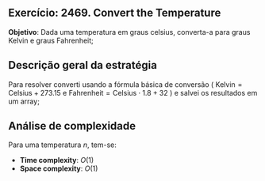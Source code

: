 ## Exercício: 2469. Convert the Temperature
**Objetivo**: Dada uma temperatura em graus celsius, converta-a para graus Kelvin e graus Fahrenheit;

## Descrição geral da estratégia
Para resolver converti usando a fórmula básica de conversão ( $\text{Kelvin} = \text{Celsius} + 273.15$ e $\text{Fahrenheit} = \text{Celsius} \cdot 1.8 + 32$ ) e salvei os resultados em um array;

## Análise de complexidade
Para uma temperatura $n$, tem-se:
- **Time complexity**: $O(1)$
- **Space complexity**: $O(1)$